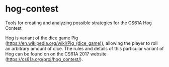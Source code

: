 # hog-contest
Tools for creating and analyzing possible strategies for the CS61A Hog Contest

Hog is variant of the dice game Pig (https://en.wikipedia.org/wiki/Pig_(dice_game)), allowing the player to roll
an arbitrary amount of dice. The rules and details of this particular variant of Hog can be found on on the 
CS61A 2017 website (https://cs61a.org/proj/hog_contest/).
